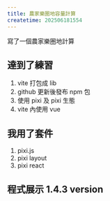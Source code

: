 ```yaml
---
title: 農家樂圈地容量計算
createtime: 202506181554
---
```


寫了一個農家樂圈地計算

## 達到了練習

1. vite 打包成 lib
2. github 更新後發布 npm 包
3. 使用 pixi 及 pixi 生態
4. vite 內使用 vue

## 我用了套件

1. pixi.js
2. pixi layout
3. pixi react
<script setup>
import BoardGameAgricolaFence from '@/components/BoardGameAgricolaFence.vue';
</script>

## 程式展示 1.4.3 version

<BoardGameAgricolaFence />
